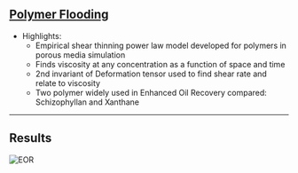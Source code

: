 ## [Polymer Flooding](https://rohitmishranitrr.github.io/EOR)

* Highlights:
  * Empirical shear thinning power law model developed for polymers in porous media simulation
  * Finds viscosity at any concentration as a function of space and time
  * 2nd invariant of Deformation tensor used to find shear rate and relate to viscosity
  * Two polymer widely used in Enhanced Oil Recovery compared: Schizophyllan and Xanthane
---
## Results 

![EOR](Case-5.gif)
